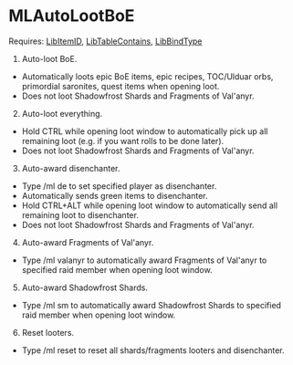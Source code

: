 # MLAutoLootBoE
 Requires: [LibItemID](https://github.com/Homerocker/LibItemID), [LibTableContains](https://github.com/Homerocker/LibTableContains), [LibBindType](https://github.com/Homerocker/LibBindType)
 
 1. Auto-loot BoE.
   - Automatically loots epic BoE items, epic recipes, TOC/Ulduar orbs, primordial saronites, quest items when opening loot.
   - Does not loot Shadowfrost Shards and Fragments of Val'anyr.
 2. Auto-loot everything.
   - Hold CTRL while opening loot window to automatically pick up all remaining loot (e.g. if you want rolls to be done later).
   - Does not loot Shadowfrost Shards and Fragments of Val'anyr.
 3. Auto-award disenchanter.
   - Type /ml de <name> to set specified player as disenchanter.
   - Automatically sends green items to disenchanter.
   - Hold CTRL+ALT while opening loot window to automatically send all remaining loot to disenchanter.
   - Does not loot Shadowfrost Shards and Fragments of Val'anyr.
 4. Auto-award Fragments of Val'anyr.
   - Type /ml valanyr <name> to automatically award Fragments of Val'anyr to specified raid member when opening loot window.
 5. Auto-award Shadowfrost Shards.
   - Type /ml sm <name> to automatically award Shadowfrost Shards to specified raid member when opening loot window.
 6. Reset looters.
   - Type /ml reset to reset all shards/fragments looters and disenchanter.
